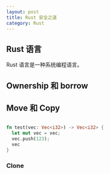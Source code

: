 ```yaml
---
layout: post
title: Rust 安全之道
category: Rust
---
```


## Rust 语言
Rust 语言是一种系统编程语言。
## Ownership 和 borrow

## Move 和 Copy

```rust

fn test(vec: Vec<i32>) -> Vec<i32> {
  let mut vec = vec;
  vec.push(123);
  vec
}

```

### Clone
